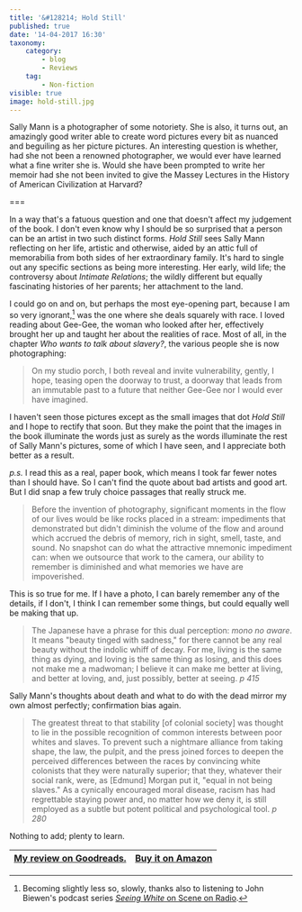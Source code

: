 ```yaml
---
title: '&#128214; Hold Still'
published: true
date: '14-04-2017 16:30'
taxonomy:
    category:
        - blog
        - Reviews
    tag:
        - Non-fiction
visible: true
image: hold-still.jpg
---
```


Sally Mann is a photographer of some notoriety. She is also, it turns out, an amazingly good writer able to create word pictures every bit as nuanced and beguiling as her picture pictures. An interesting question is whether, had she not been a renowned photographer, we would ever have learned what a fine writer she is. Would she have been prompted to write her memoir had she not been invited to give the Massey Lectures in the History of American Civilization at Harvard?

===

In a way that's a fatuous question and one that doesn't affect my judgement of the book. I don't even know why I should be so surprised that a person can be an artist in two such distinct forms. *Hold Still* sees Sally Mann reflecting on her life, artistic and otherwise, aided by an attic full of memorabilia from both sides of her extraordinary family. It's hard to single out any specific sections as being more interesting. Her early, wild life; the controversy about *Intimate Relations*; the wildly different but equally fascinating histories of her parents; her attachment to the land. 

I could go on and on, but perhaps the most eye-opening part, because I am so very ignorant,[^1] was the one where she deals squarely with race. I loved reading about Gee-Gee, the woman who looked after her, effectively brought her up and taught her about the realities of race. Most of all, in the chapter *Who wants to talk about slavery?*, the various people she is now photographing:

> On my studio porch, I both reveal and invite vulnerability, gently, I hope, teasing open the doorway to trust, a doorway that leads from an immutable past to a future that neither Gee-Gee nor I would ever have imagined.

[^1]: Becoming slightly less so, slowly, thanks also to listening to John Biewen's podcast series [*Seeing White* on Scene on Radio](http://podcast.cdsporch.org/episode-31-turning-the-lens-seeing-white-part-1/).

I haven't seen those pictures except as the small images that dot *Hold Still* and I hope to rectify that soon. But they make the point that the images in the book illuminate the words just as surely as the words illuminate the rest of Sally Mann's pictures, some of which I have seen, and I appreciate both better as a result.

*p.s.* I read this as a real, paper book, which means I took far fewer notes than I should have. So I can't find the quote about bad artists and good art. But I did snap a few truly choice passages that really struck me.

> Before the invention of photography, significant moments in the flow of our lives would be like rocks placed in a stream: impediments that demonstrated but didn't diminish the volume of the flow and around which accrued the debris of memory, rich in sight, smell, taste, and sound. No snapshot can do what the attractive mnemonic impediment can: when we outsource that work to the camera, our ability to remember is diminished and what memories we have are impoverished.

This is so true for me. If I have a photo, I can barely remember any of the details, if I don't, I think I can remember some things, but could equally well be making that up.

> The Japanese have a phrase for this dual perception: *mono no aware*. It means "beauty tinged with sadness," for there cannot be any real beauty without the indolic whiff of decay. For me, living is the same thing as dying, and loving is the same thing as losing, and this does not make me a madwoman; I believe it can make me better at living, and better at loving, and, just possibly, better at seeing. *p 415*

Sally Mann's thoughts about death and what to do with the dead mirror my own almost perfectly; confirmation bias again.

> The greatest threat to that stability [of colonial society] was thought to lie in the possible recognition of common interests between poor whites and slaves. To prevent such a nightmare alliance from taking shape, the law, the pulpit, and the press joined forces to deepen the perceived differences between the races by convincing white colonists that they were naturally superior; that they, whatever their social rank, were, as [Edmund] Morgan put it, "equal in not being slaves." As a cynically encouraged moral disease, racism has had regrettable staying power and, no matter how we deny it, is still employed as a subtle but potent political and psychological tool. *p 280*

Nothing to add; plenty to learn.

| <a href="https://www.goodreads.com/review/show/1936371153">My review on Goodreads.</a> | [Buy it on Amazon](http://amzn.to/2ousST4) |
|:- | -: |
